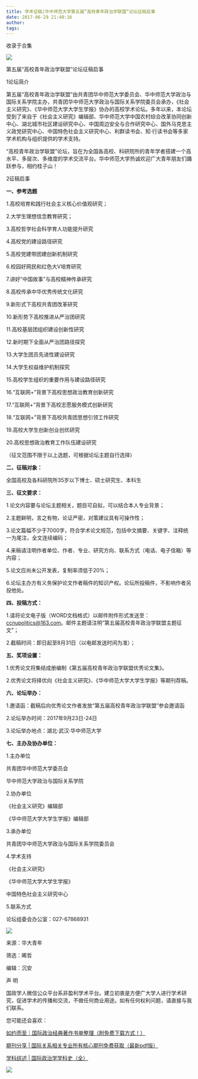 ```yaml
---
title: 学术征稿|华中师范大学第五届“高校青年政治学联盟”论坛征稿启事
date: 2017-06-29 21:40:16
author: 
tags: 
---
```



收录于合集

![](/images/4158/2.png)

  

第五届“高校青年政治学联盟”论坛征稿启事

  

1论坛简介

第五届“高校青年政治学联盟”由共青团华中师范大学委员会、华中师范大学政治与国际关系学院主办，共青团华中师范大学政治与国际关系学院委员会承办，《社会主义研究》、《华中师范大学大学生学报》协办的高校学术论坛。多年以来，本论坛受到了来自于《社会主义研究》编辑部、华中师范大学中国农村综合改革协同创新中心、湖北城市社区建设研究中心、中国周边安全与合作研究中心、国外马克思主义政党研究中心、中国特色社会主义研究中心、利群读书会、知·行读书会等多家学术机构与组织提供的学术支持。

  

“高校青年政治学联盟”论坛，旨在为全国各高校、科研院所的青年学者搭建一个高水平、多层次、多维度的学术交流平台。华中师范大学热诚欢迎广大青年朋友们踊跃参与，相约桂子山！

  

2征稿启事

 **一、参考选题**

1.高校培育和践行社会主义核心价值观研究；

2.大学生理想信念教育研究；

3.高校哲学社会科学育人功能提升研究

4.高校党的建设路径研究

5.高校党建带团建创新机制研究

6.校园好网民和红色大V培育研究

7.讲好“中国故事”与高校精神传承研究

8.高校传承中华优秀传统文化研究

9.新形式下高校共青团改革研究

10.新形势下高校推进从严治团研究

11.高校基层团组织建设创新性研究

12.新时期下全面从严治团路径探究

13.大学生团员先进性建设研究

14.大学生权益维护机制探究

15.高校学生组织的重要作用与建设路径研究

16.“互联网+”背景下高校思想政治教育创新研究

17.“互联网+”背景下高校志愿服务模式创新研究

18.“互联网+”背景下高校共青团思想引领工作研究

19.高校大学生创新创业创优研究

20.高校思想政治教育工作队伍建设研究

（征文范围不限于以上选题，可根据论坛主题自行选择）

  

 **二、征稿对象：**

全国高校及各科研院所35岁以下博士、硕士研究生、本科生

  

 **三、征文要求：**

1.论文内容要与论坛主题相关，题目可自拟，可以结合本人专业背景；

2.主题鲜明，言之有物，论证严密，对策建议具有可操作性；

3.论文篇幅不少于7000字，符合学术论文规范，包括中文摘要、关键字、注释统一为尾注，全文连续编码；

4.来稿请注明作者单位、作者、专业、研究方向、联系方式（电话、电子信箱）等内容；

5.论文应尚未公开发表，复制率须低于20%；

6.论坛主办方有义务保护论文作者稿件的知识产权。论坛所投稿件，不影响作者另投他处。

  

 **四、投稿方式：**

1.请将论文电子版（WORD文档格式）以邮件附件形式发送至：ccnupolitics@163.com。邮件主题请注明“第五届高校青年政治学联盟主题征文”；

2.截稿时间：即日起至8月31日（以电邮发送时间为准）；

  

 **五、奖项设置：**

1.优秀论文将集结成册编制《第五届高校青年政治学联盟优秀论文集》。

2.优秀论文将择优向《社会主义研究》、《华中师范大学大学生学报》等期刊荐稿。

  

 **六、论坛举办：**

1.邀请函：截稿后向优秀论文作者发放“第五届高校青年政治学联盟”参会邀请函

2.论坛举办时间：2017年9月23日-24日

3.论坛举办地点：湖北·武汉·华中师范大学

  

 **七、主办及协办单位：**

1.主办单位

共青团华中师范大学委员会

华中师范大学政治与国际关系学院

2.协办单位

《社会主义研究》编辑部

《华中师范大学大学生学报》编辑部

3.承办单位

共青团华中师范大学政治与国际关系学院委员会

4.学术支持

《社会主义研究》

《华中师范大学大学生学报》

中国特色社会主义研究中心

5.联系方式

论坛组委会办公室：027-67868931

  

![](/images/4158/3.png)

  

来源：华大青年

筛选：晞哲

编辑：沉安

  

声 明

国政学人微信公众平台系非盈利学术平台。建立初衷是方便广大学人进行学术研究，促进学术的传播和交流，不做任何商业用途。如有任何权利问题，请直接与我们联系。

  

您可能还会喜欢：

[如约而至｜国际政治经典著作书单整理（附免费下载方式！）](http://mp.weixin.qq.com/s?__biz=MzI3MTYzMzE5Mw==&mid=2247484047&idx=1&sn=7cbf5e66e8c4ecc1567f9259c5ddf5c5&chksm=eb3f9cc9dc4815df5dfd4d47882cb03ee5512acbfc03a57ff759a0b64aea0cd3cf5d6fc36fa8&scene=21#wechat_redirect)

[期刊分享 |
国际关系相关专业所有核心期刊免费获取（最新pdf版）](http://mp.weixin.qq.com/s?__biz=MzI3MTYzMzE5Mw==&mid=2247484056&idx=4&sn=23e11c3222678a1409b173359f85dcb6&chksm=eb3f9cdedc4815c8aa50ea71548dfdd5c0cc40a9ea28de076ba14178d74f9e0b7a711b093821&scene=21#wechat_redirect)

[学科综述 |
国际政治学学科史（全）](http://mp.weixin.qq.com/s?__biz=MzI3MTYzMzE5Mw==&mid=2247483961&idx=2&sn=5e1bb06e2f8d246383f9e8174ea0076c&chksm=eb3f9c7fdc481569bcaa1581a4ece88cbe824d51e4d781d7869f341462adc7ba51e294353da7&scene=21#wechat_redirect)

  

![](/images/4158/4.jpeg)

  

